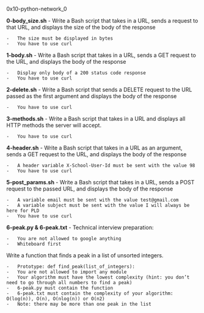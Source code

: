 0x10-python-network_0

**0-body_size.sh** - Write a Bash script that takes in a URL, sends a request to that URL, and displays the size of the body of the response

    -   The size must be displayed in bytes
    -   You have to use curl

**1-body.sh** - Write a Bash script that takes in a URL, sends a GET request to the URL, and displays the body of the response

    -   Display only body of a 200 status code response
    -   You have to use curl


**2-delete.sh** - Write a Bash script that sends a DELETE request to the URL passed as the first argument and displays the body of the response

    -   You have to use curl

**3-methods.sh** - Write a Bash script that takes in a URL and displays all HTTP methods the server will accept.

    -   You have to use curl

**4-header.sh** - Write a Bash script that takes in a URL as an argument, sends a GET request to the URL, and displays the body of the response

    -   A header variable X-School-User-Id must be sent with the value 98
    -   You have to use curl

**5-post_params.sh** - Write a Bash script that takes in a URL, sends a POST request to the passed URL, and displays the body of the response

    -   A variable email must be sent with the value test@gmail.com
    -   A variable subject must be sent with the value I will always be here for PLD
    -   You have to use curl

**6-peak.py & 6-peak.txt** - Technical interview preparation:

    -   You are not allowed to google anything
    -   Whiteboard first

Write a function that finds a peak in a list of unsorted integers.

    -   Prototype: def find_peak(list_of_integers):
    -   You are not allowed to import any module
    -   Your algorithm must have the lowest complexity (hint: you don’t need to go through all numbers to find a peak)
    -   6-peak.py must contain the function
    -   6-peak.txt must contain the complexity of your algorithm: O(log(n)), O(n), O(nlog(n)) or O(n2)
    -   Note: there may be more than one peak in the list

